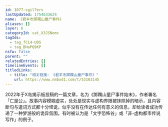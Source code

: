 ```yaml
---
id: 1077-cgil7erv
lastUpdated: 1754633624
name: 《君羊市踯躅山童尸事件》
aliases: []
layer: 6
categoryId: cat_X3JSNomc
tagIds:
  - tag_fC14-UDS
  - tag_BHaPQ9KP
nsfw: false
parent: ""
relatedEntries: []
timelineEvents: []
titledLinks:
  - title: "相关链接: 《君羊市踯躅山童尸事件》"
    url: https://www.nmbxd1.com/t/53163145
---
```


2022年于X岛揭示板投稿的一篇文章，名为《踯躅山童尸事件始末》，作者署名「亡是公」。故事内容模糊虚实，处处是现实与虚构界限被抹除掉的暗示，且内容断句与遣词方式都十分怪诞，似乎没有在传达任何有意义的信息，却给读者成功传递了一种梦游般的诡异氛围。有时被认为是「文字恐怖谷」或「非-虚构都市传说写作」的例子。